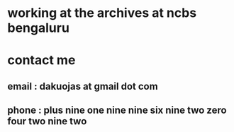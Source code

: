 # working at the archives at ncbs bengaluru

# contact me 
## email : dakuojas at gmail dot com
## phone : plus nine one nine nine six nine two zero four two nine two
